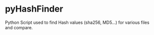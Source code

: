 # pyHashFinder
Python Script used to find Hash values (sha256, MD5...) for various files and compare.
